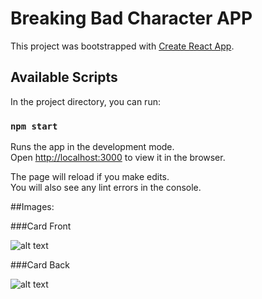 # Breaking Bad Character APP

This project was bootstrapped with [Create React App](https://github.com/facebook/create-react-app).

## Available Scripts

In the project directory, you can run:

### `npm start`

Runs the app in the development mode.\
Open [http://localhost:3000](http://localhost:3000) to view it in the browser.

The page will reload if you make edits.\
You will also see any lint errors in the console.


##Images:

###Card Front

![alt text](https://imgur.com/HgiGnjp)

###Card Back

![alt text](https://imgur.com/HgiGnjp)

